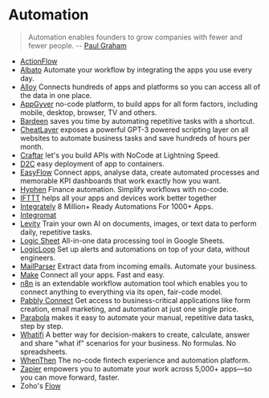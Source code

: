 # Automation

> Automation enables founders to grow companies with fewer and fewer people. -- [Paul Graham](https://twitter.com/paulg/status/1600119268858744832)

- [ActionFlow](https://actionsflow.github.io)
- [Albato](https://albato.com) Automate your workflow by integrating the apps you use every day.
- [Alloy](https://runalloy.com) Connects hundreds of apps and platforms so you can access all of the data in one place.
- [AppGyver](https://www.appgyver.com) no-code platform, to build apps for all form factors, including mobile, desktop, browser, TV and others.
- [Bardeen](https://www.bardeen.ai) saves you time by automating repetitive tasks with a shortcut.
- [CheatLayer](https://cheatlayer.com) exposes a powerful GPT-3 powered scripting layer on all websites to automate business tasks and save hundreds of hours per month.
- [Craftar](https://www.craftar.io) let's you build APIs with NoCode at Lightning Speed.
- [D2C](https://d2c.io) easy deployment of app to containers.
- [EasyFlow](https://www.easyflow.io) Connect apps, analyse data, create automated processes and memorable KPI dashboards that work exactly how you want.
- [Hyphen](https://tryhyphen.com) Finance automation. Simplify workflows with no-code.
- [IFTTT](https://ifttt.com) helps all your apps and devices work better together
- [Integrately](https://integrately.com) 8 Million+ Ready Automations For 1000+ Apps.
- [Integromat](https://www.integromat.com/)
- [Levity](https://levity.ai) Train your own AI on documents, images, or text data to perform daily, repetitive tasks.
- [Logic Sheet](https://workspace.google.com/marketplace/app/logic_sheet_automate_your_spreadsheets/796322869198) All-in-one data processing tool in Google Sheets.
- [LogicLoop](https://www.logicloop.com) Set up alerts and automations on top of your data, without engineers.
- [MailParser](https://mailparser.io) Extract data from incoming emails. Automate your business.
- [Make](https://www.make.com/) Connect all your apps. Fast and easy.
- [n8n](https://n8n.io) is an extendable workflow automation tool which enables you to connect anything to everything via its open, fair-code model.
- [Pabbly Connect](https://www.pabbly.com) Get access to business-critical applications like form creation, email marketing, and automation at just one single price.
- [Parabola](https://parabola.io) makes it easy to automate your manual, repetitive data tasks, step by step.
- [Whatifi](https://www.whatifi.io) A better way for decision-makers to create, calculate, answer and share "what if" scenarios for your business. No formulas. No spreadsheets.
- [WhenThen](https://whenthen.com) The no-code fintech experience and automation platform.
- [Zapier](https://zapier.com) empowers you to automate your work across 5,000+ apps—so you can move forward, faster.
- Zoho's [Flow](https://www.zoho.com/flow/)